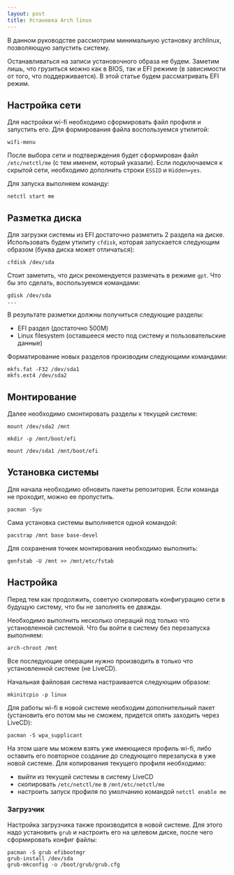 ```yaml
---
layout: post
title: Установка Arch linux
---
```


В данном руководстве рассмотрим минимальную установку archlinux, позволяющую запустить систему.

Останавливаться на записи установочного образа не будем. Заметим лишь, что грузиться можно как в BIOS, так и EFI режиме (в зависимости от того, что поддерживается). В этой статье будем рассматривать EFI режим.

## Настройка сети

Для настройки wi-fi необходимо сформировать файл профиля и запустить его. Для формирования файла воспользуемся утилитой:

```
wifi-menu
```

После выбора сети и подтверждения будет сформирован файл `/etc/netctl/me` (с тем именем, который указали). Если подключаемся к скрытой сети, необходимо дополнить строки `ESSID` и `Hidden=yes`.

Для запуска выполняем команду:

```
netctl start me
```

## Разметка диска

Для загрузки системы из EFI достаточно разметить 2 раздела на диске. Использовать будем утилиту `cfdisk`, которая запускается следующим образом (буква диска может отличаться):

```
cfdisk /dev/sda
```

Стоит заметить, что диск рекомендуется размечать в режиме `gpt`. Что бы это сделать, воспользуемся командами:

```
gdisk /dev/sda
...
```

В результате разметки должны получиться следующие разделы:
  * EFI раздел (достаточно 500M)
  * Linux filesystem (оставшееся место под систему и пользовательские данные)

Форматирование новых разделов производим следующими командами:

```
mkfs.fat -F32 /dev/sda1
mkfs.ext4 /dev/sda2
```

## Mонтирование

Далее необходимо смонтировать разделы к текущей системе:

```
mount /dev/sda2 /mnt

mkdir -p /mnt/boot/efi

mount /dev/sda1 /mnt/boot/efi
```

## Установка системы

Для начала необходимо обновить пакеты репозитория. Если команда не проходит, можно ее пропустить.

```
pacman -Syu
```

Сама установка системы выполняется одной командой:

```
pacstrap /mnt base base-devel
```

Для сохранения точкек монтирования необходимо выполнить:

```
genfstab -U /mnt >> /mnt/etc/fstab
```

## Настройка

Перед тем как продолжить, советую скопировать конфигурацию сети в будущую систему, что бы не заполнять ее дважды.

Необходимо выполнить несколько операций под только что установленной системой. Что бы войти в систему без перезапуска выполняем:

```
arch-chroot /mnt
```

Все последующие операции нужно производить в только что установленной системе (не LiveCD).

Начальная файловая система настраивается следующим образом:

```
mkinitcpio -p linux
```

Для работы wi-fi в новой системе необходим дополнительный пакет (установить его потом мы не сможем, придется опять заходить через LiveCD):

```
pacman -S wpa_supplicant
```

На этом шаге мы можем взять уже имеющиеся профиль wi-fi, либо оставить его повторное создание до следующего перезапуска в уже новой системе. Для копирования текущего профиля необходимо:
  * выйти из текущей системы в систему LiveCD
  * скопировать `/etc/netctl/me` в `/mnt/etc/netctl/me`
  * настроить запуск профиля по умолчанию командой `netctl enable me`

### Загрузчик

Настройка загрузчика также производится в новой системе. Для этого надо установить `grub` и настроить его на целевом диске, после чего сформировать конфиг файлы:

```
pacman -S grub efibootmgr
grub-install /dev/sda
grub-mkconfig -o /boot/grub/grub.cfg
```
